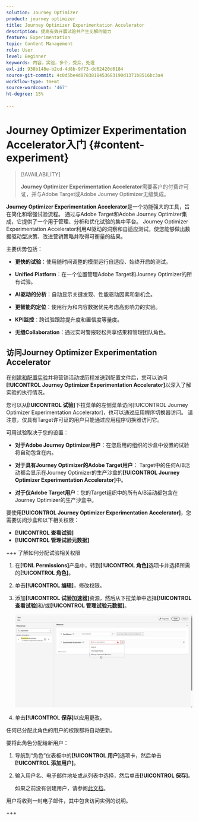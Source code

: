 ```yaml
---
solution: Journey Optimizer
product: journey optimizer
title: Journey Optimizer Experimentation Accelerator
description: 提高有效开展试验并产生见解的能力
feature: Experimentation
topic: Content Management
role: User
level: Beginner
keywords: 内容，实验，多个，受众，处理
exl-id: 938b148e-b2cd-4d8b-9f73-dd62420d6184
source-git-commit: 4c0d5be4d8783818453683190d1371b8516bc3a4
workflow-type: tm+mt
source-wordcount: '467'
ht-degree: 15%

---
```


# Journey Optimizer Experimentation Accelerator入门 {#content-experiment}

>[!AVAILABILITY]
>
>**Journey Optimizer Experimentation Accelerator**&#x200B;需要客户的付费许可证，并与Adobe Target或Adobe Journey Optimizer无缝集成。

**Journey Optimizer Experimentation Accelerator**&#x200B;是一个功能强大的工具，旨在简化和增强试验流程。 通过与Adobe Target和Adobe Journey Optimizer集成，它提供了一个用于管理、分析和优化试验的集中平台。 Journey Optimizer Experimentation Accelerator利用AI驱动的洞察和自适应测试，使您能够做出数据驱动型决策、改进营销策略并取得可衡量的结果。

主要优势包括：

* **更快的试验**：使用随时间调整的模型运行自适应、始终开启的测试。

* **Unified Platform**：在一个位置管理Adobe Target和Journey Optimizer的所有试验。

* **AI驱动的分析**：自动显示关键发现、性能驱动因素和新机会。

* **更智能的定位**：使用行为和内容数据优先考虑高影响力的实验。

* **KPI监控**：跨试验跟踪提升度和置信度等量度。

* **无缝Collaboration**：通过实时警报轻松共享结果和管理团队角色。

## 访问Journey Optimizer Experimentation Accelerator

在[创建和配置实验](content-experiment.md)并将营销活动或历程发送到配置文件后，您可以访问&#x200B;**[!UICONTROL Journey Optimizer Experimentation Accelerator]**&#x200B;以深入了解实验的执行情况。

您可以从&#x200B;**[!UICONTROL 试验]**&#x200B;下拉菜单的左侧菜单访问[!UICONTROL Journey Optimizer Experimentation Accelerator]，也可以通过应用程序切换器访问。 请注意，仅具有Target许可证的用户只能通过应用程序切换器访问它。

可用试验取决于您的设置：

* **对于Adobe Journey Optimizer用户**：在您启用的组织的沙盒中设置的试验将自动包含在内。

* **对于具有Journey Optimizer的Adobe Target用户**： Target中的任何A/B活动都会显示在Journey Optimizer的生产沙盒的&#x200B;**[!UICONTROL Journey Optimizer Experimentation Accelerator]**&#x200B;中。

* **对于仅Adobe Target用户**：您的Target组织中的所有A/B活动都包含在Journey Optimizer的生产沙盒中。

要使用&#x200B;**[!UICONTROL Journey Optimizer Experimentation Accelerator]**，您需要访问沙盒和以下相关权限：

* **[!UICONTROL 查看试验]**
* **[!UICONTROL 管理试验元数据]**

+++ 了解如何分配试验相关权限

1. 在&#x200B;**[!DNL Permissions]**&#x200B;产品中，转到&#x200B;**[!UICONTROL 角色]**&#x200B;选项卡并选择所需的&#x200B;**[!UICONTROL 角色]**。

1. 单击&#x200B;**[!UICONTROL 编辑]**，修改权限。

1. 添加&#x200B;**[!UICONTROL 试验加速器]**&#x200B;资源，然后从下拉菜单中选择&#x200B;**[!UICONTROL 查看试验]**&#x200B;和/或&#x200B;**[!UICONTROL 管理试验元数据]**。

   ![](assets/permissions-experiment.png)

1. 单击&#x200B;**[!UICONTROL 保存]**&#x200B;以应用更改。

任何已分配此角色的用户的权限都将自动更新。

要将此角色分配给新用户：

1. 导航到“角色”仪表板中的&#x200B;**[!UICONTROL 用户]**&#x200B;选项卡，然后单击&#x200B;**[!UICONTROL 添加用户]**。

1. 输入用户名、电子邮件地址或从列表中选择，然后单击&#x200B;**[!UICONTROL 保存]**。

   如果之前没有创建用户，请参阅[此文档](https://experienceleague.adobe.com/zh-hans/docs/experience-platform/access-control/abac/permissions-ui/users)。

用户将收到一封电子邮件，其中包含访问实例的说明。

+++

<!--table style="table-layout:fixed"><tr style="border: 0;">
<td><img alt="Overview" href="experiment-accelerator-overview.md" src="assets/do-not-localize/experiments-2.jpeg">
<div align="center"><p><strong><a href="experiment-accelerator-overview.md">Overview</a></strong></p></div></td>
<td><img alt="Experiments" href="experiment-accelerator-monitor.md" src="assets/do-not-localize/experiment-overview.jpeg">
<div align="center"><p><strong><a href="experiment-accelerator-monitor.md">Experiments</a></strong></p></div></td>
<td><img alt="Metrics" href="experiment-accelerator-metrics.md" src="assets/do-not-localize/experiment-metrics.png">
<div align="center"><p><strong><a href="experiment-accelerator-metrics.md">Metrics</a></strong></p></div></td>
</tr></table-->
